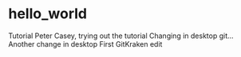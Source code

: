 # hello_world
Tutorial
Peter Casey, trying out the tutorial
   Changing in desktop git...
   Another change in desktop
First GitKraken edit
